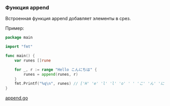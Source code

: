 ### Функция append

Встроенная функция append добавляет элементы в срез.

Пример:
```go
package main

import "fmt"

func main() {
	var runes []rune

	for _, r := range "Hello こんにちは" {
		runes = append(runes, r)
	}
	fmt.Printf("%q\n", runes) // ['H' 'e' 'l' 'l' 'o' ' ' 'こ' 'ん' 'に' 'ち' 'は']
}
```

[append.go](https://github.com/unixlinuxgeek/The_Go_Programming_Language_Exercises/blob/main/ch4/4.2.1/append.go)